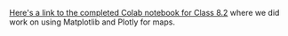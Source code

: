 [Here's a link to the completed Colab notebook for Class 8.2](https://colab.research.google.com/drive/1IqiuAVzl4NOapQyFfg2AMJdo_sgqeRsw?usp=sharing) where we did work on using Matplotlib and Plotly for maps.
